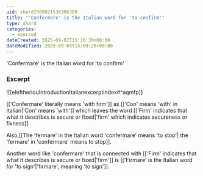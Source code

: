 ```yaml
---
uid: shard2509021536306380
title: "'Confermare' is the Italian word for 'to confirm'"
type: shard
categories:
  - sourced
dateCreated: 2025-09-02T15:36:30+08:00
dateModified: 2025-09-03T15:09:26+08:00
---
```

'Confermare' is the Italian word for 'to confirm'

### Excerpt
![[eleftheriouIntroductionItalianexcerptindex#^aqmfp]]

[['Confermare' literally means 'with firm']] as [['Con' means 'with' in Italian|'Con' means 'with']] which leaves the word [['Firm' indicates that what it describes is secure or fixed|'firm' which indicates secureness or fixness]]

Also,[[The 'fermare' in the Italian word 'confermare' means 'to stop'| the 'fermare' in 'confermare' means to stop]].

Another word like 'confermare' that is connected with [['Firm' indicates that what it describes is secure or fixed|'firm']] is [['Firmare' is the Italian word for 'to sign'|'firmare', meaning 'to sign']].